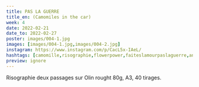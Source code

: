 ```yaml
---
title: PAS LA GUERRE 
title_en: (Camomiles in the car)
week: 4
date: 2022-02-21
date_to: 2022-02-27
poster: images/004-1.jpg
images: [images/004-1.jpg,images/004-2.jpg]
instagram: https://www.instagram.com/p/CacL5x-IAeL/
hashtags: [camomille,risographie,flowerpower,faiteslamourpaslaguerre,anneemiliephilippe,1printaweek,1paw]
preview: ignore
---
```

Risographie deux passages sur Olin rought 80g, A3, 40 tirages.